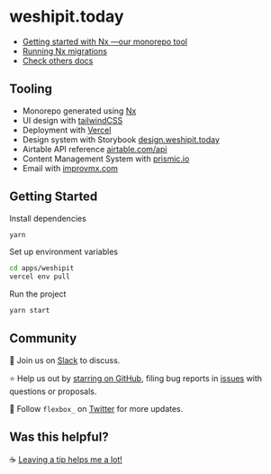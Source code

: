 # weshipit.today

- [Getting started with Nx —our monorepo tool](./docs/nx.md)
- [Running Nx migrations](./docs/nx-migration.md)
- [Check others docs](./docs/)

## Tooling

- Monorepo generated using [Nx](https://nx.dev/getting-started/intro)
- UI design with [tailwindCSS](https://tailwindcss.com/docs/)
- Deployment with [Vercel](https://vercel.com/)
- Design system with Storybook [design.weshipit.today](https://design.weshipit.today/)
- Airtable API reference [airtable.com/api](https://airtable.com/api)
- Content Management System with [prismic.io](https://weshipit.prismic.io/)
- Email with [improvmx.com](https://improvmx.com/)

## Getting Started

Install dependencies

```bash
yarn
```

Set up environment variables

```bash
cd apps/weshipit
vercel env pull
```

Run the project

```bash
yarn start
```

## Community

💬 Join us on [Slack](https://join.slack.com/t/weblille/shared_invite/zt-87i4ozyq-K5GRJKAFqKp_w9IHjleW~Q) to discuss.

⭐️ Help us out by [starring on GitHub](https://github.com/flexbox/weshipit.today), filing bug reports in [issues](https://github.com/flexbox/weshipit.today/issues) with questions or proposals.

👥 Follow `flexbox_` on [Twitter](https://twitter.com/intent/follow?screen_name=flexbox_) for more updates.

## Was this helpful?

☕️ [Leaving a tip helps me a lot!](https://github.com/sponsors/flexbox?frequency=one-time&sponsor=flexbox)

